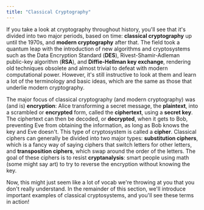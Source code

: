 ```yaml
---
title: "Classical Cryptography"
---
```


If you take a look at cryptography throughout history, you'll see that it's divided into two major periods, based on time: **classical cryptography** up until the 1970s, and **modern cryptography** after that. The field took a quantum leap with the introduction of new algorithms and cryptosystems such as the Data Encryption Standard (**DES**), Rivest-Shamir-Adleman public-key algorithm (**RSA**), and **Diffie-Hellman key exchange**, rendering old techniques obsolete and almost trivial to defeat with modern computational power. However, it's still instructive to look at them and learn a lot of the terminology and basic ideas, which are the same as those that underlie modern cryptography.

The major focus of classical cryptography (and modern cryptography) was (and is) **encryption**: Alice transforming a secret message, the **plaintext**, into a scrambled or **encrypted** form, called the **ciphertext**, using a **secret key**. The ciphertext can then be decoded, or **decrypted**, when it gets to Bob, preventing Eve from obtaining the information, as long as Bob knows the key and Eve doesn't. This type of cryptosystem is called a **cipher**. Classical ciphers can generally be divided into two major types: **substitution ciphers**, which is a fancy way of saying ciphers that switch letters for other letters, and **transposition ciphers**, which swap around the order of the letters. The goal of these ciphers is to resist **cryptanalysis**: smart people using math (some might say art) to try to reverse the encryption without knowing the key.

Now, this might just seem like a lot of vocab we're throwing at you that you don't really understand. In the remainder of this section, we'll introduce important examples of classical cryptosystems, and you'll see these terms in action!
